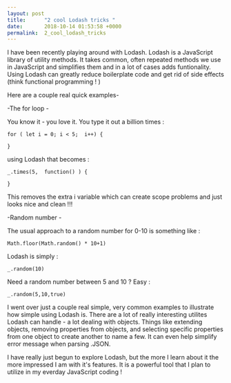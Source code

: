 ```yaml
---
layout: post
title:      "2 cool Lodash tricks "
date:       2018-10-14 01:53:58 +0000
permalink:  2_cool_lodash_tricks
---
```




I have been recently playing around with Lodash. Lodash is a JavaScript library of utility methods. It takes common, often repeated methods we use in JavaScript and simplifies them and in a lot of cases adds funtionality. Using Lodash can greatly reduce boilerplate code and get rid of side effects (think functional programming ! )

Here are a couple real quick examples- 

-The for loop -

You know it - you love it. You type it out a billion times :

```
for ( let i = 0; i < 5;  i++) {
  
}	
```

using Lodash that becomes :

```
_.times(5,  function() ) {
      
}
```

This removes the extra i variable which can create scope problems and just looks nice and clean !!!



-Random number -

The usual approach to a random number for 0-10 is something like :

```
Math.floor(Math.random() * 10+1)
```

Lodash is simply :

```
_.random(10)
```

Need a random number between 5 and 10 ? Easy :

```
_.random(5,10,true)
```

I went over just a couple real simple, very common examples to illustrate how simple using Lodash is. There are a lot of really interesting utilites Lodash can handle - a lot dealing with objects. Things like extending objects, removing properties from objects,  and selecting specific properties from one object to create another to name a few.  It can even help simplify error message when parsing .JSON. 

I have really just begun to explore Lodash, but the more I learn about it the more impressed I am with it's features. It is a powerful tool that I plan to utilize in my everday JavaScript coding !





